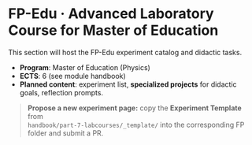 # FP-Edu · Advanced Laboratory Course for Master of Education

This section will host the FP-Edu experiment catalog and didactic tasks.
- **Program**: Master of Education (Physics)  
- **ECTS**: 6 (see module handbook)
- **Planned content**: experiment list, **specialized projects** for didactic goals, reflection prompts.

> **Propose a new experiment page:** copy the **Experiment Template** from  
> `handbook/part-7-labcourses/_template/` into the corresponding FP folder and submit a PR.
